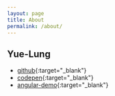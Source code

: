 ```yaml
---
layout: page
title: About
permalink: /about/
---
```

## Yue-Lung

- [github](https://github.com/YueLung){:target="_blank"}  
- [codepen](https://codepen.io/yuelung){:target="_blank"}
- [angular-demo](https://safe-scrubland-35485.herokuapp.com/){:target="_blank"} 